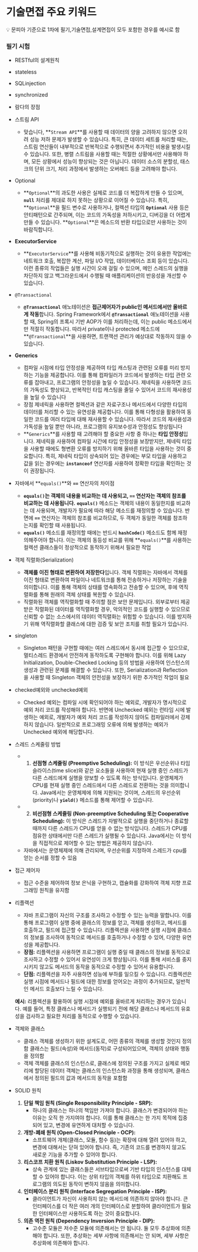 # 기술면접 주요 키워드

<aside>
💡 문피아 기준으로 1차에 필기,기술면접,설계면접이 모두 포함한 경우를 예시로 함

</aside>

### 필기 시험

- RESTful의 설계원칙
- stateless
- SQLinjection
- synchronized
- 람다의 장점
- 스트림 API
    - 맞습니다, **`Stream API`**를 사용할 때 데이터의 양을 고려하지 않으면 오히려 성능 저하 문제가 발생할 수 있습니다. 특히, 큰 데이터 세트를 처리할 때는, 스트림 연산들이 내부적으로 반복적으로 수행되면서 추가적인 비용을 발생시킬 수 있습니다. 또한, 병렬 스트림을 사용할 때는 적절한 상황에서만 사용해야 하며, 모든 상황에서 성능이 향상되는 것은 아닙니다. 데이터 소스의 분할성, 태스크의 단위 크기, 처리 과정에서 발생하는 오버헤드 등을 고려해야 합니다.
- Optional
    - **`Optional`**의 과도한 사용은 실제로 코드를 더 복잡하게 만들 수 있으며, **`null`** 처리를 제대로 하지 못하는 상황으로 이어질 수 있습니다. 특히, **`Optional`**을 필드 변수로 사용하거나, 컬렉션 타입의 **`Optional`** 사용 등은 안티패턴으로 간주되며, 이는 코드의 가독성을 저하시키고, 디버깅을 더 어렵게 만들 수 있습니다. **`Optional`**은 메소드의 반환 타입으로만 사용하는 것이 바람직합니다.
- **ExecutorService**
    - **`ExecutorService`**를 사용해 비동기적으로 실행하는 것이 유용한 작업에는 네트워크 호출, 복잡한 계산, 파일 I/O 작업, 데이터베이스 조회 등이 있습니다. 이런 종류의 작업들은 실행 시간이 오래 걸릴 수 있으며, 메인 스레드의 실행을 차단하지 않고 백그라운드에서 수행될 때 애플리케이션의 반응성을 개선할 수 있습니다.
- `@Transactional`
    - **`@Transactional`** 애노테이션은 **접근제어자가 public인 메서드에서만 올바르게 작동**합니다. Spring Framework에서 **`@Transactional`** 애노테이션을 사용할 때, Spring의 프록시 기반 AOP가 이를 처리하는데, 이는 public 메소드에서만 적절히 작동합니다. 따라서 private이나 protected 메소드에 **`@Transactional`**을 사용하면, 트랜잭션 관리가 예상대로 작동하지 않을 수 있습니다.
- **Generics**
    - 컴파일 시점에 타입 안정성을 제공하여 타입 캐스팅과 관련된 오류를 미리 방지하는 기능을 제공합니다. 이를 통해 컴파일러가 코드에서 발생하는 타입 관련 오류를 잡아내고, 프로그램의 안정성을 높일 수 있습니다. 제네릭을 사용하면 코드의 가독성도 향상되고, 반복적인 타입 캐스팅을 줄일 수 있어서 코드의 재사용성을 높일 수 있습니다
    - 장점
    제네릭을 사용하면 컬렉션과 같은 자료구조나 메서드에서 다양한 타입의 데이터를 처리할 수 있는 유연성을 제공합니다. 이를 통해 다형성을 활용하여 동일한 코드를 여러 타입에 대해 재사용할 수 있습니다. 따라서 코드의 재사용성과 가독성을 높일 뿐만 아니라, 프로그램의 유지보수성과 안정성도 향상됩니다
    - **`Generics`**를 사용할 때 고려해야 할 중요한 사항 중 하나는 **타입 안정성**입니다. 제네릭을 사용하여 컴파일 시간에 타입 안정성을 보장받지만, 제네릭 타입을 사용할 때에도 형변환 오류를 방지하기 위해 올바른 타입을 사용하는 것이 중요합니다. 특히, 제네릭 타입이 상속되어 있는 경우에는 부모 타입을 사용하고 값을 읽는 경우에는 **`instanceof`** 연산자를 사용하여 정확한 타입을 확인하는 것이 권장됩니다.
- 자바에서 **`equals()`**와 **`==`** 연산자의 차이점
    - **`equals()`는 객체의 내용을 비교하는 데 사용되고, `==` 연산자는 객체의 참조를 비교하는 데 사용됩니다.** **`equals()`** 메소드는 객체의 내용이 동일한지를 비교하는 데 사용되며, 개발자가 필요에 따라 해당 메소드를 재정의할 수 있습니다. 반면에 **`==`** 연산자는 객체의 참조를 비교하므로, 두 객체가 동일한 객체를 참조하는지를 확인할 때 사용됩니다.
    - **`equals()`** 메소드를 재정의할 때에는 반드시 **`hashCode()`** 메소드도 함께 재정의해주어야 합니다. 이는 객체의 동등성 비교를 위해 **`equals()`**를 사용하는 컬렉션 클래스들이 정상적으로 동작하기 위해서 필요한 작업
- 객체 직렬화(Serialization)
    - **객체를 이진 형태로 변환하여 저장한다**입니다. 객체 직렬화는 자바에서 객체를 이진 형태로 변환하여 파일이나 네트워크를 통해 전송하거나 저장하는 기술을 의미합니다. 이를 통해 객체의 상태를 영속화하고 전송할 수 있으며, 후에 역직렬화를 통해 원래의 객체 상태를 복원할 수 있습니다.
    - 직렬화된 객체를 역직렬화할 때 주의할 점은 보안 문제입니다. 외부로부터 제공받은 직렬화된 데이터를 역직렬화할 경우, 악의적인 코드를 실행할 수 있으므로 신뢰할 수 없는 소스에서의 데이터 역직렬화는 위험할 수 있습니다. 이를 방지하기 위해 역직렬화할 클래스에 대한 검증 및 보안 조치를 취할 필요가 있습니다.
- singleton
    - Singleton 패턴을 구현할 때에는 여러 스레드에서 동시에 접근할 수 있으므로, 멀티스레드 환경에서 안전하게 동작하도록 구현해야 합니다. 이를 위해 Lazy Initialization, Double-Checked Locking 등의 방법을 사용하여 인스턴스의 생성과 관련된 문제를 해결할 수 있습니다. 또한, Serialization과 Reflection을 사용할 때 Singleton 객체의 안전성을 보장하기 위한 추가적인 작업이 필요
- checked예외와 unchecked예외
    - Checked 예외는 컴파일 시에 확인되어야 하는 예외로, 개발자가 명시적으로 예외 처리 코드를 작성해야 합니다. 반면에 Unchecked 예외는 런타임 시에 발생하는 예외로, 개발자가 예외 처리 코드를 작성하지 않아도 컴파일러에서 강제하지 않습니다. 일반적으로 프로그래밍 오류에 의해 발생하는 예외가 Unchecked 예외에 해당합니다.
- 스레드 스케줄링 방법
    - 1. **선점형 스케줄링 (Preemptive Scheduling):** 이 방식은 우선순위나 타임 슬라이스(time slice)와 같은 요소들을 사용하여 현재 실행 중인 스레드가 다른 스레드에게 실행을 양보할 수 있도록 하는 방식입니다. 운영체제가 CPU를 현재 실행 중인 스레드에서 다른 스레드로 전환하는 것을 의미합니다. Java에서는 운영체제에 의해 지원되는 것이며, 스레드의 우선순위(priority)나 **`yield()`** 메소드를 통해 제어할 수 있습니다.
    - 2. **비선점형 스케줄링 (Non-preemptive Scheduling 또는 Cooperative Scheduling):** 이 방식은 스레드가 자발적으로 실행을 중단하거나 종료할 때까지 다른 스레드가 CPU를 얻을 수 없는 방식입니다. 스레드가 CPU를 점유한 상태에서만 다른 스레드가 실행될 수 있습니다. Java에서는 이 방식을 직접적으로 제어할 수 있는 방법은 제공하지 않습니다.
    - 자바에서는 운영체제에 의해 관리되며, 우선순위를 지정하여 스레드가 cpu를 얻는 순서를 정할 수 있음
- 접근 제어자
    - 접근 수준을 제어하여 정보 은닉을 구현하고, 캡슐화를 강화하여 객체 지향 프로그래밍 원칙을 유지함
- 리플랙션
    - 자바 프로그램이 자신의 구조를 조사하고 수정할 수 있는 능력을 말합니다. 이를 통해 프로그램이 실행 중에 클래스의 정보를 얻고, 객체를 생성하고, 메서드를 호출하고, 필드에 접근할 수 있습니다. 리플렉션을 사용하면 실행 시점에 클래스의 정보를 조사하여 동적으로 메서드를 호출하거나 수정할 수 있어, 다양한 유연성을 제공합니다.
    - **장점:** 리플렉션을 사용하면 프로그램이 실행 중일 때 클래스의 정보를 동적으로 조사하고 수정할 수 있어서 유연성이 크게 향상됩니다. 이를 통해 서비스를 중지시키지 않고도 메서드의 동작을 동적으로 수정할 수 있어서 유용합니다.
    - **단점:** 리플렉션을 자주 사용하면 성능에 부하를 일으킬 수 있습니다. 리플렉션은 실행 시점에 메서드나 필드에 대한 정보를 얻어오는 과정이 추가되므로, 일반적인 메서드 호출보다 느릴 수 있습니다.
    
    **예시:** 리플렉션을 활용하여 실행 시점에 예외를 올바르게 처리하는 경우가 있습니다. 예를 들어, 특정 클래스나 메서드가 실행되기 전에 해당 클래스나 메서드의 유효성을 검사하고 필요한 처리를 동적으로 수행할 수 있습니다.
    
- 객체와 클래스
    - 클래스
    객체를 생성하기 위한 설계도로, 어떤 종류의 객체를 생성할 것인지 정의함
    클래스는 필드(속성)와 메서드(동작)로 구성되어있으며, 객체의 상태와 행동을 정의함
    - 객체
    객체를 클래스의 인스턴스로, 클래스에 정의된 구조를 가지고 실제로 메모리에 할당된 데이터 
    객체는 클래스의 인스턴스화 과정을 통해 생성되며, 클래스에서 정의된 필드의 값과 메서드의 동작을 포함함
- SOLID 원칙
    1. **단일 책임 원칙 (Single Responsibility Principle - SRP):**
        - 하나의 클래스는 하나의 책임만 가져야 합니다. 클래스가 변경되어야 하는 이유는 오직 한 가지여야 합니다. 이를 통해 클래스는 한 가지 목적에 집중되어 있고, 변경에 유연하게 대처할 수 있습니다.
    2. **개방-폐쇄 원칙 (Open-Closed Principle - OCP):**
        - 소프트웨어 개체(클래스, 모듈, 함수 등)는 확장에 대해 열려 있어야 하고, 변경에 대해서는 닫혀 있어야 합니다. 즉, 기존의 코드를 변경하지 않고도 새로운 기능을 추가할 수 있어야 합니다.
    3. **리스코프 치환 원칙 (Liskov Substitution Principle - LSP):**
        - 상속 관계에 있는 클래스들은 서브타입으로써 기반 타입의 인스턴스를 대체할 수 있어야 합니다. 이는 상위 타입의 객체를 하위 타입으로 치환해도 프로그램의 의도된 동작이 변하지 않음을 의미합니다.
    4. **인터페이스 분리 원칙 (Interface Segregation Principle - ISP):**
        - 클라이언트가 자신이 사용하지 않는 메서드에 의존하지 않아야 합니다. 큰 인터페이스를 더 작은 여러 개의 인터페이스로 분할하여 클라이언트가 필요한 인터페이스만 사용하도록 하는 것이 중요합니다.
    5. **의존 역전 원칙 (Dependency Inversion Principle - DIP):**
        - 고수준 모듈은 저수준 모듈에 의존해서는 안 됩니다. 둘 모두 추상화에 의존해야 합니다. 또한, 추상화는 세부 사항에 의존해서는 안 되며, 세부 사항은 추상화에 의존해야 합니다.
